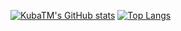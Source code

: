 [![KubaTM's GitHub stats](https://github-readme-stats.vercel.app/api?username=kubatmofficial&theme=algolia)](https://github.com/anuraghazra/github-readme-stats)
[![Top Langs](https://github-readme-stats.vercel.app/api/top-langs/?username=kubatmofficial&theme=algolia)](https://github.com/anuraghazra/github-readme-stats)
